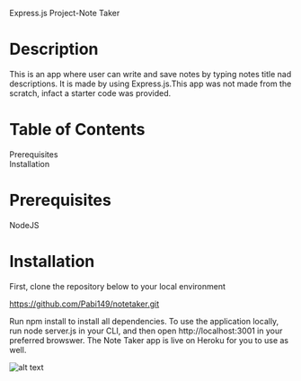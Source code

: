 
Express.js Project-Note Taker
# Description
This is an app where user can write and save notes by typing notes title nad descriptions. It is made by using Express.js.This app was not made from the scratch, infact a starter code was provided.
# Table of Contents
Prerequisites <br />
Installation
# Prerequisites
NodeJS

# Installation

First, clone the repository below to your local environment

https://github.com/Pabi149/notetaker.git

Run npm install to install all dependencies. To use the application locally, run node server.js in your CLI, and then open http://localhost:3001 in your preferred browswer. The Note Taker app is live on Heroku for you to use as well.

![alt text](https://github.com/[username]/[reponame]/blob/[branch]/image.jpg?raw=true)


